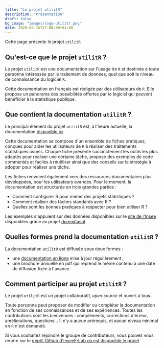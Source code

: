 ```yaml
---
title: "Le projet utilitR"
description: "Présentation"
draft: false
bg_image: "images/logo-utilitr.png"
date: 2020-05-16T17:00:00+01:00
---
```


Cette page présente le projet `utilitR`

## Qu'est-ce que le projet `utilitR` ?

Le projet `utilitR` est une documentation sur l'usage de `R` et destinée à toute personne intéressée par le traitement de données, quel que soit le niveau de connaissance du logiciel `R`.

Cette documentation en français est rédigée par des utilisateurs de `R`. Elle propose un panorama des possibilités offertes par le logiciel qui peuvent bénéficier à la statistique publique.

## Que contient la documentation `utilitR` ?

Le principal élément du projet `utilitR` est, à l'heure actuelle, la documentation [disponible ici](www.book.utilitr.org). 

Cette documentation se compose d'un ensemble de fiches pratiques, conçues pour aider les utilisateurs de `R` à réaliser des traitements statistiques usuels. Chaque fiche présente succinctement les outils les plus adaptés pour réaliser une certaine tâche, propose des exemples de code commentés et faciles à réutiliser ainsi que des conseils sur la stratégie à adopter pour réaliser une tâche.

Les fiches renvoient également vers des ressources documentaires plus développées, pour les utilisateurs avancés.
Pour le moment, la documentation est structurée en trois grandes parties :

* Comment configurer R pour mener des projets statistiques ?
* Comment réaliser des tâches standards avec R ?
* Quelles sont les bonnes pratiques à respecter pour bien utiliser R ?
    
Les exemples s'appuient sur des données disponibles sur le [site de l'Insee](www.insee.fr) disponibles grâce au projet [doremifasol](https://github.com/InseeFrLab/DoReMIFaSol). 

## Quelles formes prend la documentation `utilitR` ?

La documentation `utilitR` est diffusée sous deux formes :

* une [documentation en ligne](www.book.utilitr.org) mise à jour régulièrement ;
* une brochure annuelle en pdf qui reprend le même contenu à une date de diffusion fixée à l'avance.

## Comment participer au projet `utilitR` ?

Le projet `utilitR` est un projet collaboratif, *open source* et ouvert à tous.

Toute personne peut proposer de modifier ou compléter la documentation en fonction de ses connaissances et de ses expériences. Toutes les contributions sont les bienvenues : compléments, corrections d'erreur, améliorations, questions... Il n'y a aucun prérequis, et aucun niveau minimal en `R` n'est demandé.

Si vous souhaitez rejoindre le groupe de contributeurs, vous pouvez vous rendre sur le [dépôt Github d'InseeFrLab où est disponible le projet](https://github.com/InseeFrLab/utilitR)
<a href="https://github.com/InseeFrLab/utilitR" class="github"><i class="fab fa-github"></i></a>
